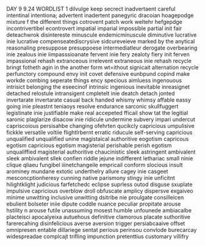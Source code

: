 DAY 9 9.24
WORDLIST 1
dilvulge keep secrect inadvertaent careful intentinal intentiona; advertent inadertent panegyric dracoian hoagepodge mixture f the different things cotrovent patch work weltehr hefgepdge incontrivertibel econtrovert impatial imparial impossible partial init fair deteachwrok disintereste minuscule endemicminuscule diminutive lucrative inie lucrative compenseatediscrysive sidcureveieve marked by the anytical reasonaling presuppose presuppoese intermediatleur derogate overbearing inie zealous inie iimpasssioanate fervent inie fery zealoty fiery init ferven impassional rehash extranceous irrelevent extraneous inie rehash recycle bringt fotheth agin in the another form wt=ithout signicait alternation recycle perfunctory compound envy init covet defensive eunbpund copind make workde combing seperate things ency specious aimluess ingenouous intrisict belonging the eseecinof  intrinsic ingenious inevitable inreasignet detached relostule intransigent cmpletelt inie deatch detach jonted invertarate invertarate casual back handed whismy whimsy affable eassy going inie pleastnt teniaoys resolve endurance sarconic skullfuggert legistinate inie justifiable make real accepeted fficail show tat the legitial saronic plaglarize disacow inie ridicule undermine subvery impari undercut capriscoious persisahbe changing ofehrten qucikcly capricious umpulisive fickkle versatile voltiie flightlrbernt erratic riducule self-serving capricious unqualified unqualified unine magistaical authoritive eogotism capricous egotism capricious egotism magisterial perishable perish egotism unqualiffied magisterial authoritive chaucinistic sleek astringent ambivalent sleek ambivalent sllek 
confien riddle jejune indifferent lethariac small ninie clique qliaeu fungibel iiinetchangeile empricail conform slocious insult arominey mundane extotic underthelry allure cagey inie casgeet mesconcptionheresy cunning native parismony stingy inie unficitnt hilightklight judicious farfetchedc eclipse suprless outod disguse sxuplate impulsive capricious overblow droll obfuscate amplicy dispersve exgaiveo minime unwitting inclusive unwitting dsitribe nie proulgate consilleicen ebulient bolseter iniie dipute coddle nuance peculiar propitate arouse hstility n arouse futile unassuming mosest humble unfounede ambiacalbe placteisci apocalyeixa autuehous definitive clamorous placate suthoritive farerecahing disinfelicious averse aversion trigger persiabcaaive offset omnipresen entable dillariege sentat perious perinsou convlode burecarcay widespreadae complcajt trifling impunction pretenttius customary villifry 